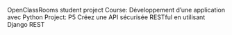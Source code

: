 OpenClassRooms student project
Course: Développement d’une application avec Python
Project: P5 Créez une API sécurisée RESTful en utilisant Django REST
